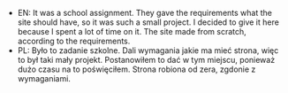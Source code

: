 - EN:
It was a school assignment.
They gave the requirements what the site should have, so it was such a small project.
I decided to give it here because I spent a lot of time on it.
The site made from scratch, according to the requirements.
- PL:
Było to zadanie szkolne.
Dali wymagania jakie ma mieć strona, więc to był taki mały projekt.
Postanowiłem to dać w tym miejscu, ponieważ dużo czasu na to poświęciłem.
Strona robiona od zera, zgdonie z wymaganiami.
